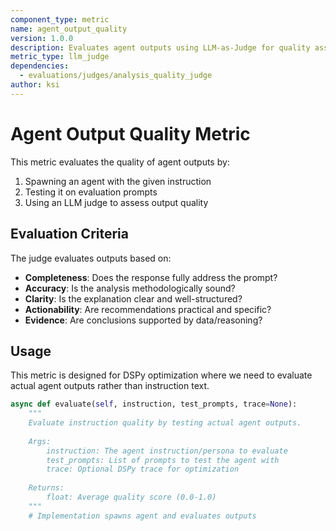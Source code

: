 ```yaml
---
component_type: metric
name: agent_output_quality
version: 1.0.0
description: Evaluates agent outputs using LLM-as-Judge for quality assessment
metric_type: llm_judge
dependencies:
  - evaluations/judges/analysis_quality_judge
author: ksi
---
```


# Agent Output Quality Metric

This metric evaluates the quality of agent outputs by:
1. Spawning an agent with the given instruction
2. Testing it on evaluation prompts
3. Using an LLM judge to assess output quality

## Evaluation Criteria

The judge evaluates outputs based on:
- **Completeness**: Does the response fully address the prompt?
- **Accuracy**: Is the analysis methodologically sound?
- **Clarity**: Is the explanation clear and well-structured?
- **Actionability**: Are recommendations practical and specific?
- **Evidence**: Are conclusions supported by data/reasoning?

## Usage

This metric is designed for DSPy optimization where we need to evaluate actual agent outputs rather than instruction text.

```python
async def evaluate(self, instruction, test_prompts, trace=None):
    """
    Evaluate instruction quality by testing actual agent outputs.
    
    Args:
        instruction: The agent instruction/persona to evaluate
        test_prompts: List of prompts to test the agent with
        trace: Optional DSPy trace for optimization
        
    Returns:
        float: Average quality score (0.0-1.0)
    """
    # Implementation spawns agent and evaluates outputs
```